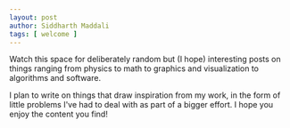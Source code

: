 ```yaml
---
layout: post
author: Siddharth Maddali
tags: [ welcome ]
---
```


Watch this space for deliberately random but (I hope) interesting posts on things ranging from physics to math to graphics and visualization to algorithms and software.

I plan to write on things that draw inspiration from my work, in  the form of little problems I've had to deal with as part of a bigger effort.
I hope you enjoy the content you find!

